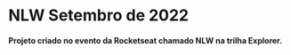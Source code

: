 # NLW Setembro de 2022


#### Projeto criado no evento da Rocketseat chamado NLW na trilha Explorer.